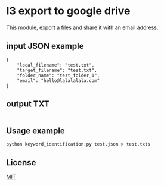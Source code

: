 # I3 export to google drive

This module, export a files and share it with an email address.

## input JSON example

```
{ 
    "local_filename": "test.txt",
    "target_filename": "test.txt",
    "folder_name": "test_folder_1",
    "email": "hello@lalalalala.com"
}
```

## output TXT
```

```


## Usage example

```
python keyword_identification.py test.json > test.txts
```


## License
[MIT](https://choosealicense.com/licenses/mit/)